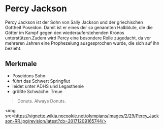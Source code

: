 # Percy Jackson

Percy Jackson ist der Sohn von Sally Jackson und der griechischen Gottheit Poseidon. Damit ist er eines der so genannten Halbblute, die die Götter im Kampf gegen den wiederauferstehenden Kronos unterstützen.Zudem wird Percy eine besondere Rolle zugedacht, da vor mehreren Jahren eine Prophezeiung ausgesprochen wurde, die sich auf ihn bezieht.

## Merkmale
* Poseidons Sohn
* führt das Schwert Springflut
* leidet unter ADHS und Legasthenie
* größte Schwäche: Treue

>Donuts. Always Donuts.

<img src=https://vignette.wikia.nocookie.net/olympians/images/2/29/Percy_Jackson-RR.jpg/revision/latest?cb=20171209165744/>